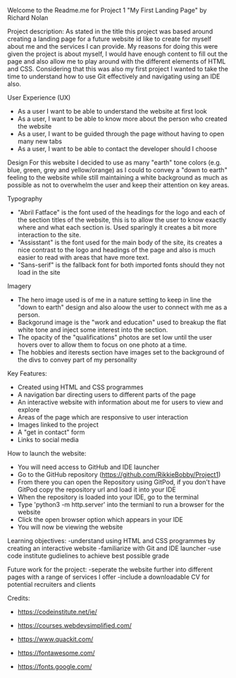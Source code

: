 Welcome to the Readme.me for Project 1 "My First Landing Page" by Richard Nolan

Project description:
As stated in the title this project was based around creating a landing page for a future website id like to create for myself about me and the services I can provide.
My reasons for doing this were given the project is about myself, I would have enough content to fill out the page and also allow me to play around with the different elements of HTML and CSS.
Considering that this was also my first project I wanted to take the time to understand how to use Git effectively and navigating using an IDE also. 

User Experience (UX) 
- As a user I want to be able to understand the website at first look
- As a user, I want to be able to know more about the person who created the website
- As a user, I want to be guided through the page without having to open many new tabs
- As a user, I want to be able to contact the developer should I choose

Design
For this website I decided to use as many "earth" tone colors (e.g. blue, green, grey and yellow/orange) as I could to convey a "down to earth" feeling to the website while still maintaining a white background as much as possible as not to overwhelm the user and keep their attention on key areas.

Typography
- "Abril Fatface" is the font used of the headings for the logo and each of the section titles of the website, this is to allow the user to know exactly where and what each section is. Used sparingly it creates a bit more interaction to the site.
- "Assisstant" is the font used for the main body of the site, its creates a nice contrast to the logo and headings of the page and also is much easier to read with areas that have more text.
- "Sans-serif" is the fallback font for both imported fonts should they not load in the site

Imagery
- The hero image used is of me in a nature setting to keep in line the "down to earth" design and also aloow the user to connect with me as a person.
- Backgorund image is the "work and education" used to breakup the flat white tone and inject some interest into the section.
- The opacity of the "qualifications" photos are set low until the user hovers over to allow them to focus on one photo at a time.
- The hobbies and iterests section have images set to the background of the divs to convey part of my personality


Key Features:
- Created using HTML and CSS programmes
- A navigation bar directing users to different parts of the page
- An interactive website with information about me for users to view and explore
- Areas of the page which are responsive to user interaction
- Images linked to the project 
- A "get in contact" form
- Links to social media

How to launch the website:
- You will need access to GitHub and IDE launcher
- Go to the GitHub repository (https://github.com/RikkieBobby/Project1)
- From there you can open the Repository using GitPod, if you don't have GitPod copy the repository url and load it into your IDE
- When the repository is loaded into your IDE, go to the terminal
- Type 'python3 -m http.server' into the termianl to run a browser for the website 
- Click the open browser option which appears in your IDE
- You will now be viewing the website

Learning objectives:
-understand using HTML and CSS programmes by creating an interactive website 
-familiarize with Git and IDE launcher
-use code institute gudielines to achieve best possible grade

Future work for the project:
-seperate the website further into different pages with a range of services I offer
-include a downloadable CV for potential recruiters and clients

Credits:
- https://codeinstitute.net/ie/

- https://courses.webdevsimplified.com/

- https://www.quackit.com/

- https://fontawesome.com/

- https://fonts.google.com/
    

